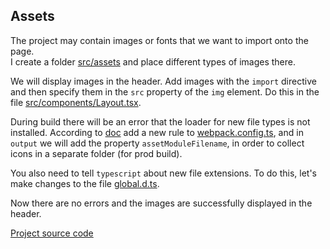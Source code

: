 ## Assets

The project may contain images or fonts that we want to import onto the page.  
I create a folder [src/assets](src/assets) and place different types of images there.

We will display images in the header.
Add images with the `import` directive and then specify them in the `src` property of the `img` element.
Do this in the file [src/components/Layout.tsx](src/components/Layout.tsx).

During build there will be an error that the loader for new file types is not installed.
According to [doc](https://webpack.js.org/guides/asset-modules/)
add a new rule to [webpack.config.ts](webpack.config.ts),
and in `output` we will add the property `assetModuleFilename`,
in order to collect icons in a separate folder (for prod build).

You also need to tell `typescript` about new file extensions.
To do this, let's make changes to the file [global.d.ts](global.d.ts).

Now there are no errors and the images are successfully displayed in the header.

[Project source code](./)
